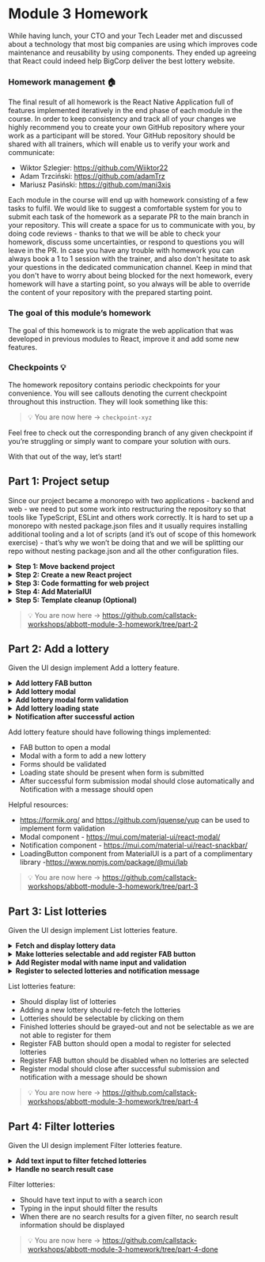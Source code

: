 # Module 3 Homework

While having lunch, your CTO and your Tech Leader met and discussed about a technology that most big companies are using which improves code maintenance and reusability by using components. They ended up agreeing that React could indeed help BigCorp deliver the best lottery website.

### Homework management 🏠

The final result of all homework is the React Native Application full of features implemented iteratively in the end phase of each module in the course. In order to keep consistency and track all of your changes we highly recommend you to create your own GitHub repository where your work as a participant will be stored. Your GitHub repository should be shared with all trainers, which will enable us to verify your work and communicate:

- Wiktor Szlegier: https://github.com/Wiiktor22
- Adam Trzciński: https://github.com/adamTrz
- Mariusz Pasiński: https://github.com/mani3xis

Each module in the course will end up with homework consisting of a few tasks to fulfil. We would like to suggest a comfortable system for you to submit each task of the homework as a separate PR to the main branch in your repository. This will create a space for us to communicate with you, by doing code reviews - thanks to that we will be able to check your homework, discuss some uncertainties, or respond to questions you will leave in the PR. In case you have any trouble with homework you can always book a 1 to 1 session with the trainer, and also don't hesitate to ask your questions in the dedicated communication channel. Keep in mind that you don't have to worry about being blocked for the next homework, every homework will have a starting point, so you always will be able to override the content of your repository with the prepared starting point.

### The goal of this module’s homework

The goal of this homework is to migrate the web application that was developed in previous modules to React, improve it and add some new features.

### Checkpoints 💡

The homework repository contains periodic checkpoints for your convenience. You will see callouts denoting the current checkpoint throughout this instruction. They will look something like this:

> 💡 You are now here → `checkpoint-xyz`

Feel free to check out the corresponding branch of any given checkpoint if you’re struggling or simply want to compare your solution with ours.

With that out of the way, let’s start!

## Part 1: Project setup

Since our project became a monorepo with two applications - backend and web - we need to put some work into restructuring the repository so that tools like TypeScript, ESLint and others work correctly. It is hard to set up a monorepo with nested package.json files and it usually requires installing additional tooling and a lot of scripts (and it’s out of scope of this homework exercise) - that’s why we won’t be doing that and we will be splitting our repo without nesting package.json and all the other configuration files.

<details>
  <summary><b>Step 1: Move backend project</b></summary><br>

First step would be to move the backend project into it’s own directory. Additionally, we won’t be needing the client project as we will be creating a new web project with React and Typescript already set up - you can save some code from there if you’d like to re-use it later.

```bash
  # Remove unnecessary project
  rm -rf client

  # Create a directory for our backend project
  mkdir backend

  # Move all the files to the new directory
  mv scripts package-lock.json package.json server.ts tsconfig.json types.ts .babelrc .env.template .eslintrc.js .gitignore .prettierrc.js backend
```

<b>Some of the scripts included in backend/package.json will also need to be updated!</b>

</details>

<details>
  <summary><b>Step 2: Create a new React project</b></summary><br>

Run the following command in the root of the repository to create a new vite project with React and TypeScript already set-up.

```bash
  npm create vite web -- --template react-ts
```

</details>

<details>
  <summary><b>Step 3: Code formatting for web project</b></summary><br>

Vite template comes with ESLint pre-configured, but it is missing a vital component - code formatter. Luckily, it is really simple to add it:

1.Install necessary dependencies

```bash
  npm install prettier@2 eslint-plugin-prettier eslint-config-prettier -D
```

2.Adjust .eslintrc.cjs configuration

```js
/* eslint-env node */

module.exports = {
  root: true,
  env: { browser: true, es2020: true },
  extends: [
    "eslint:recommended",
    "plugin:@typescript-eslint/recommended",
    "plugin:@typescript-eslint/recommended-requiring-type-checking",
    "plugin:react-hooks/recommended",
    // Include prettier here
    "prettier",
  ],
  parser: "@typescript-eslint/parser",
  parserOptions: {
    ecmaVersion: "latest",
    sourceType: "module",
    project: true,
    tsconfigRootDir: __dirname,
  },
  // Include prettier here
  plugins: ["react-refresh", "prettier"],
  rules: {
    "react-refresh/only-export-components": [
      "warn",
      { allowConstantExport: true },
    ],
    "@typescript-eslint/no-non-null-assertion": "off",
    // Add a rule for prettier errors
    "prettier/prettier": "error",
  },
};
```

3.Add .prettierrc.cjs to our web project

```js
module.exports = {
  singleQuote: true,
  trailingComma: "all",
};
```

At this point, we should have fully working web and backend projects in the root of our repository.

</details>

<details>
  <summary><b>Step 4: Add MaterialUI</b></summary><br>

To make things simples for feature implementation and focus on React, we will be using MaterialUI library for our frontend components. You can fine installation instructions here -https://mui.com/material-ui/getting-started/installation/.

</details>

<details>
  <summary><b>Step 5: Template cleanup (Optional)</b></summary><br>

The web project template includes starting code that we don’t want - you can remove some unnecessary code, files and assets in this step. This is an optional step because you’re going to change it anyway while working on various features.

</details>

> 💡 You are now here → https://github.com/callstack-workshops/abbott-module-3-homework/tree/part-2

## Part 2: Add a lottery

Given the UI design implement Add a lottery feature.

<details>
  <summary><b>Add lottery FAB button</b></summary><br>

![Screenshot 2023-07-10 at 15 06 34](https://github.com/callstack-workshops/abbott-module-3-homework/assets/50460088/6044cdf1-07b9-421b-a6b0-98dc005f2324)

</details>

<details>
  <summary><b>Add lottery modal</b></summary><br>

![Screenshot 2023-07-10 at 15 06 46](https://github.com/callstack-workshops/abbott-module-3-homework/assets/50460088/e56f250d-251d-43eb-94e5-ee06fece7ece)

</details>

<details>
  <summary><b>Add lottery modal form validation</b></summary><br>

![Screenshot 2023-07-10 at 15 08 48](https://github.com/callstack-workshops/abbott-module-3-homework/assets/50460088/783f4ca1-9c3c-411c-8cc7-86736152f283)

</details>

<details>
  <summary><b>Add lottery loading state</b></summary><br>

![Screenshot 2023-07-10 at 15 08 48](https://github.com/callstack-workshops/abbott-module-3-homework/assets/50460088/cb7ec061-c586-4466-b8ff-f3eccc5519d1)

</details>

<details>
  <summary><b>Notification after successful action</b></summary><br>

![Screenshot 2023-07-10 at 15 21 53](https://github.com/callstack-workshops/abbott-module-3-homework/assets/50460088/bf80c280-46a6-4aff-ac45-98aa3a4dfdd8)

</details>

Add lottery feature should have following things implemented:

- FAB button to open a modal
- Modal with a form to add a new lottery
- Forms should be validated
- Loading state should be present when form is submitted
- After successful form submission modal should close automatically and Notification with a message should open

Helpful resources:

- https://formik.org/ and https://github.com/jquense/yup can be used to implement form validation
- Modal component - https://mui.com/material-ui/react-modal/
- Notification component - https://mui.com/material-ui/react-snackbar/
- LoadingButton component from MaterialUI is a part of a complimentary library -https://www.npmjs.com/package/@mui/lab

> 💡 You are now here → https://github.com/callstack-workshops/abbott-module-3-homework/tree/part-3

## Part 3: List lotteries

Given the UI design implement List lotteries feature.

<details>
  <summary><b>Fetch and display lottery data</b></summary><br>

![Screenshot 2023-07-11 at 10 37 55](https://github.com/callstack-workshops/abbott-module-3-homework/assets/50460088/3c1eac8e-072a-44e9-8f65-f2a41588fe8e)
![Screenshot 2023-07-11 at 10 44 59](https://github.com/callstack-workshops/abbott-module-3-homework/assets/50460088/e306725f-128d-4219-9426-6e09c04c093e)
![Screenshot 2023-07-11 at 10 52 45](https://github.com/callstack-workshops/abbott-module-3-homework/assets/50460088/a700006a-ab52-4ba8-9021-d01e68ca8270)

</details>

<details>
  <summary><b>Make lotteries selectable and add register FAB button</b></summary><br>

![Screenshot 2023-07-11 at 10 38 36](https://github.com/callstack-workshops/abbott-module-3-homework/assets/50460088/ac5fd39a-14be-4b09-8077-136ea66f8ebf)

</details>

<details>
  <summary><b>Add Register modal with name input and validation</b></summary><br>

![Screenshot 2023-07-11 at 10 39 26](https://github.com/callstack-workshops/abbott-module-3-homework/assets/50460088/50988024-0da9-46cf-af93-3b5dc5ebe090)

</details>

<details>
  <summary><b>Register to selected lotteries and notification message</b></summary><br>

![Screenshot 2023-07-11 at 10 40 41](https://github.com/callstack-workshops/abbott-module-3-homework/assets/50460088/95b60ead-576e-49cb-8510-b0df33b226dc)

</details>

List lotteries feature:

- Should display list of lotteries
- Adding a new lottery should re-fetch the lotteries
- Lotteries should be selectable by clicking on them
- Finished lotteries should be grayed-out and not be selectable as we are not able to register for them
- Register FAB button should open a modal to register for selected lotteries
- Register FAB button should be disabled when no lotteries are selected
- Register modal should close after successful submission and notification with a message should be shown

> 💡 You are now here → https://github.com/callstack-workshops/abbott-module-3-homework/tree/part-4

## Part 4: Filter lotteries

Given the UI design implement Filter lotteries feature.

<details>
  <summary><b>Add text input to filter fetched lotteries</b></summary><br>

![Screenshot 2023-07-11 at 11 02 52](https://github.com/callstack-workshops/abbott-module-3-homework/assets/50460088/fd7a79fb-bd43-4031-99d7-d8f1ed507095)

</details>

<details>
  <summary><b>Handle no search result case</b></summary><br>

![Screenshot 2023-07-11 at 11 08 29](https://github.com/callstack-workshops/abbott-module-3-homework/assets/50460088/46e6c84b-76f1-4e36-9e79-0963b2f802d9)

</details>

Filter lotteries:

- Should have text input to with a search icon
- Typing in the input should filter the results
- When there are no search results for a given filter, no search result information should be displayed

> 💡 You are now here → https://github.com/callstack-workshops/abbott-module-3-homework/tree/part-4-done
